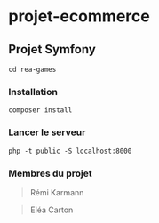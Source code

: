 # projet-ecommerce

## Projet Symfony
`cd rea-games`

### Installation
`composer install`

### Lancer le serveur
`php -t public -S localhost:8000`

### Membres du projet
> Rémi Karmann

> Eléa Carton
